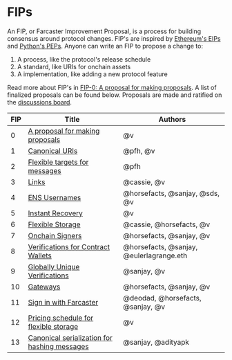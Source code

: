 # FIPs

An FIP, or Farcaster Improvement Proposal, is a process for building consensus around protocol changes. FIP's are
inspired by [Ethereum's EIPs](https://eips.ethereum.org/EIPS/eip-1)
and [Python's PEPs](https://peps.python.org/pep-0001/). Anyone can write an FIP to propose a change to:

1. A process, like the protocol's release schedule
2. A standard, like URIs for onchain assets
3. A implementation, like adding a new protocol feature

Read more about FIP's
in [FIP-0: A proposal for making proposals](https://github.com/farcasterxyz/protocol/discussions/82). A list of
finalized proposals can be found below. Proposals are made and ratified on
the [discussions board](https://github.com/farcasterxyz/protocol/discussions/categories/fip-stage-4-finalized).

| FIP | Title                                                                                                   | Authors                                  |
| --- | ------------------------------------------------------------------------------------------------------- | ---------------------------------------- |
| 0   | [A proposal for making proposals](https://github.com/farcasterxyz/protocol/discussions/82)              | @v                                       |
| 1   | [Canonical URIs](https://github.com/farcasterxyz/protocol/discussions/72)                               | @pfh, @v                                 |
| 2   | [Flexible targets for messages](https://github.com/farcasterxyz/protocol/discussions/71)                | @pfh                                     |
| 3   | [Links](https://github.com/farcasterxyz/protocol/discussions/85)                                        | @cassie, @v                              |
| 4   | [ENS Usernames](https://github.com/farcasterxyz/protocol/discussions/90)                                | @horsefacts, @sanjay, @sds, @v           |
| 5   | [Instant Recovery](https://github.com/farcasterxyz/protocol/discussions/100)                            | @v                                       |
| 6   | [Flexible Storage](https://github.com/farcasterxyz/protocol/discussions/98)                             | @cassie, @horsefacts, @v                 |
| 7   | [Onchain Signers](https://github.com/farcasterxyz/protocol/discussions/103)                             | @horsefacts, @sanjay, @v                 |
| 8   | [Verifications for Contract Wallets](https://github.com/farcasterxyz/protocol/discussions/109)          | @horsefacts, @sanjay, @eulerlagrange.eth |
| 9   | [Globally Unique Verifications](https://github.com/farcasterxyz/protocol/discussions/114)               | @sanjay, @v                              |
| 10  | [Gateways](https://github.com/farcasterxyz/protocol/discussions/133)                                    | @horsefacts, @sanjay, @v                 |
| 11  | [Sign in with Farcaster](https://github.com/farcasterxyz/protocol/discussions/110)                      | @deodad, @horsefacts, @sanjay, @v        |
| 12  | [Pricing schedule for flexible storage](https://github.com/farcasterxyz/protocol/discussions/126)       | @v                                       |
| 13  | [Canonical serialization for hashing messages](https://github.com/farcasterxyz/protocol/discussions/87) | @sanjay, @adityapk                       |
